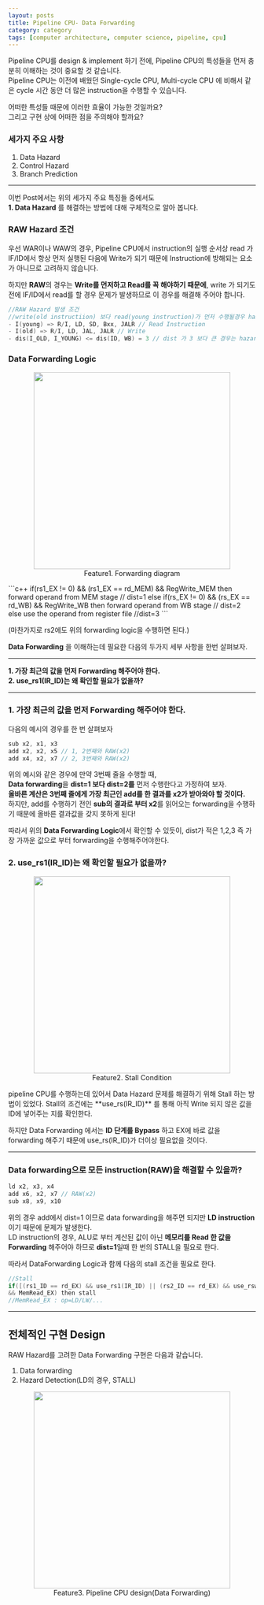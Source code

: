 ```yaml
---
layout: posts
title: Pipeline CPU- Data Forwarding
category: category
tags: [computer architecture, computer science, pipeline, cpu]
---
```


Pipeline CPU를 design & implement 하기 전에, Pipeline CPU의 특성들을 먼저 충분히 이해하는 것이 중요할 것 같습니다.  
Pipeline CPU는 이전에 배웠던 Single-cycle CPU, Multi-cycle CPU 에 비해서 같은 cycle 시간 동안 더 많은 instruction을 수행할 수 있습니다.

어떠한 특성들 때문에 이러한 효율이 가능한 것일까요?  
그리고 구현 상에 어떠한 점을 주의해야 할까요?

### 세가지 주요 사항

1. Data Hazard
2. Control Hazard
3. Branch Prediction

---

이번 Post에서는 위의 세가지 주요 특징들 중에서도  
**1. Data Hazard**
를 해결하는 방법에 대해 구체적으로 알아 봅니다.

### RAW Hazard 조건

우선 WAR이나 WAW의 경우, Pipeline CPU에서 instruction의 실행 순서상 read 가 IF/ID에서 항상 먼저 실행된 다음에 Write가 되기 때문에 Instruction에 방해되는 요소가 아니므로 고려하지 않습니다.

하지만 **RAW**의 경우는 **Write를 먼저하고 Read를 꼭 해야하기 때문에**, write 가 되기도 전에 IF/ID에서 read를 할 경우 문제가 발생하므로 이 경우를 해결해 주어야 합니다.

```c
//RAW Hazard 발생 조건
//write(old instructiion) 보다 read(young instruction)가 먼저 수행될경우 hazard가 발생한다.
- I(young) => R/I, LD, SD, Bxx, JALR // Read Instruction
- I(old) => R/I, LD, JAL, JALR // Write
- dis(I_OLD, I_YOUNG) <= dis(ID, WB) = 3 // dist 가 3 보다 큰 경우는 hazard가 발생하지 않으므로 3 이하인 경우만 고려
```

### Data Forwarding Logic

<p align="center">
  <img src="https://user-images.githubusercontent.com/80669616/116329894-40c7b780-a807-11eb-8e9e-7580d0685266.png" width="400"><br>Feature1. Forwarding diagram
</p>
```c++
if(rs1_EX != 0) && (rs1_EX == rd_MEM) && RegWrite_MEM then
forward operand from MEM stage // dist=1
else if(rs_EX != 0) && (rs_EX == rd_WB) && RegWrite_WB then
forward operand from WB stage // dist=2
else
use the operand from register file //dist=3
```

(마찬가지로 rs2에도 위의 forwarding logic을 수행하면 된다.)

**Data Forwarding** 을 이해하는데 필요한 다음의 두가지 세부 사항을 한번 살펴보자.

---

**1. 가장 최근의 값을 먼저 Forwarding 해주어야 한다.**  
**2. use_rs1(IR_ID)는 왜 확인할 필요가 없을까?**

---

### 1. 가장 최근의 값을 먼저 Forwarding 해주어야 한다.

다음의 예시의 경우를 한 번 살펴보자

```c
sub x2, x1, x3
add x2, x2, x5 // 1, 2번째와 RAW(x2)
add x4, x2, x7 // 2, 3번째와 RAW(x2)
```

위의 예시와 같은 경우에 만약 3번째 줄을 수행할 때,  
**Data forwarding**을 **dist=1 보다 dist=2를** 먼저 수행한다고 가정하여 보자.  
**올바른 계산은 3번째 줄에게 가장 최근인 add를 한 결과를 x2가 받아와야 할 것이다.**  
하지만, add를 수행하기 전인 **sub의 결과로 부터 x2**를 읽어오는 forwarding을 수행하기 때문에 올바른 결과값을 갖지 못하게 된다!

따라서
위의 **Data Forwarding Logic**에서 확인할 수 있듯이, dist가 적은 1,2,3 즉 가장 가까운 값으로 부터 forwarding을 수행해주어야한다.

### 2. use_rs1(IR_ID)는 왜 확인할 필요가 없을까?

<p align="center">
  <img src="https://user-images.githubusercontent.com/80669616/116332847-77a0cc00-a80d-11eb-897e-b41e4905fd52.png" width="400"><br>Feature2. Stall Condition
</p>
 pipeline CPU를 수행하는데 있어서 Data Hazard 문제를 해결하기 위해 Stall 하는 방법이 있었다.
Stall의 조건에는 **use_rs(IR_ID)** 를 통해 아직 Write 되지 않은 값을 ID에 넣어주는 지를 확인한다.

하지만 Data Forwarding 에서는 **ID 단계를 Bypass** 하고 EX에 바로 값을 forwarding 해주기 때문에 use_rs(IR_ID)가 더이상 필요없을 것이다.

---

### Data forwarding으로 모든 instruction(RAW)을 해결할 수 있을까?

```c
ld x2, x3, x4
add x6, x2, x7 // RAW(x2)
sub x8, x9, x10
```

위의 경우 add에서 dist=1 이므로 data forwarding을 해주면 되지만 **LD instruction**이기 때문에 문제가 발생한다.  
LD instruction의 경우, ALU로 부터 계산된 값이 아닌 **메모리를 Read 한 값을 Forwarding** 해주어야 하므로 **dist=1**일때 한 번의 STALL을 필요로 한다.

따라서 DataForwarding Logic과 함께 다음의 stall 조건을 필요로 한다.

```c
//Stall
if([(rs1_ID == rd_EX) && use_rs1(IR_ID) || (rs2_ID == rd_EX) && use_rsw(IR_ID)]
&& MemRead_EX) then stall
//MemRead_EX : op=LD/LW/...
```

---

## 전체적인 구현 Design

RAW Hazard를 고려한 Data Forwarding 구현은 다음과 같습니다.

1. Data forwarding
2. Hazard Detection(LD의 경우, STALL)

<p align="center">
  <img src="https://user-images.githubusercontent.com/80669616/116356232-f90c5480-a835-11eb-8979-b49dd1ad6250.png" width="400"><br>Feature3. Pipeline CPU design(Data Forwarding)
</p>
